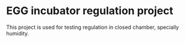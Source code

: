# EGG incubator regulation project
This project is used for testing regulation in closed chamber, specially humidity.
